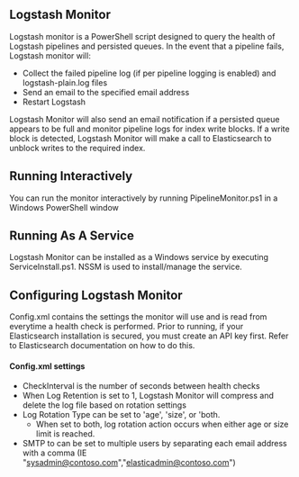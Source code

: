## Logstash Monitor
Logstash monitor is a PowerShell script designed to query the health of Logstash pipelines and persisted queues.  In the event
that a pipeline fails, Logstash monitor will:

* Collect the failed pipeline log (if per pipeline logging is enabled) and logstash-plain.log files
* Send an email to the specified email address
* Restart Logstash

Logstash Monitor will also send an email notification if a persisted queue appears to be full and monitor pipeline logs for index
write blocks.  If a write block is detected, Logstash Monitor will make a call to Elasticsearch to unblock writes to the required index.

## Running Interactively
You can run the monitor interactively by running PipelineMonitor.ps1 in a Windows PowerShell window

## Running As A Service
Logstash Monitor can be installed as a Windows service by executing ServiceInstall.ps1.  NSSM is used to install/manage the service.

## Configuring Logstash Monitor
Config.xml contains the settings the monitor will use and is read from everytime a health check is performed.  Prior to running,
if your Elasticsearch installation is secured, you must create an API key first.  Refer to Elasticsearch documentation on how to do this.

#### Config.xml settings
* CheckInterval is the number of seconds between health checks
* When Log Retention is set to 1, Logstash Monitor will compress and delete the log file based on rotation settings
* Log Rotation Type can be set to 'age', 'size', or 'both.
	* When set to both, log rotation action occurs when either age or size limit is reached.
* SMTP to can be set to multiple users by separating each email address with a comma (IE "sysadmin@contoso.com","elasticadmin@contoso.com")
